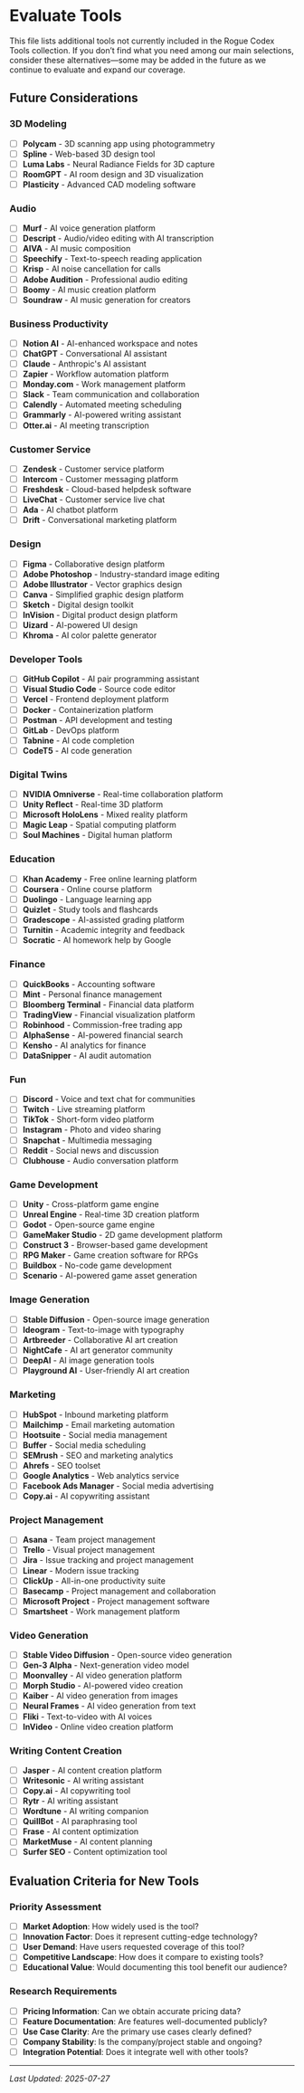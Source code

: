 # Evaluate Tools

This file lists additional tools not currently included in the Rogue Codex Tools collection. If you don’t find what you need among our main selections, consider these alternatives—some may be added in the future as we continue to evaluate and expand our coverage.

## Future Considerations

### 3D Modeling
- [ ] **Polycam** - 3D scanning app using photogrammetry
- [ ] **Spline** - Web-based 3D design tool
- [ ] **Luma Labs** - Neural Radiance Fields for 3D capture
- [ ] **RoomGPT** - AI room design and 3D visualization
- [ ] **Plasticity** - Advanced CAD modeling software

### Audio
- [ ] **Murf** - AI voice generation platform
- [ ] **Descript** - Audio/video editing with AI transcription
- [ ] **AIVA** - AI music composition
- [ ] **Speechify** - Text-to-speech reading application
- [ ] **Krisp** - AI noise cancellation for calls
- [ ] **Adobe Audition** - Professional audio editing
- [ ] **Boomy** - AI music creation platform
- [ ] **Soundraw** - AI music generation for creators

### Business Productivity
- [ ] **Notion AI** - AI-enhanced workspace and notes
- [ ] **ChatGPT** - Conversational AI assistant
- [ ] **Claude** - Anthropic's AI assistant
- [ ] **Zapier** - Workflow automation platform
- [ ] **Monday.com** - Work management platform
- [ ] **Slack** - Team communication and collaboration
- [ ] **Calendly** - Automated meeting scheduling
- [ ] **Grammarly** - AI-powered writing assistant
- [ ] **Otter.ai** - AI meeting transcription

### Customer Service
- [ ] **Zendesk** - Customer service platform
- [ ] **Intercom** - Customer messaging platform
- [ ] **Freshdesk** - Cloud-based helpdesk software
- [ ] **LiveChat** - Customer service live chat
- [ ] **Ada** - AI chatbot platform
- [ ] **Drift** - Conversational marketing platform

### Design
- [ ] **Figma** - Collaborative design platform
- [ ] **Adobe Photoshop** - Industry-standard image editing
- [ ] **Adobe Illustrator** - Vector graphics design
- [ ] **Canva** - Simplified graphic design platform
- [ ] **Sketch** - Digital design toolkit
- [ ] **InVision** - Digital product design platform
- [ ] **Uizard** - AI-powered UI design
- [ ] **Khroma** - AI color palette generator

### Developer Tools
- [ ] **GitHub Copilot** - AI pair programming assistant
- [ ] **Visual Studio Code** - Source code editor
- [ ] **Vercel** - Frontend deployment platform
- [ ] **Docker** - Containerization platform
- [ ] **Postman** - API development and testing
- [ ] **GitLab** - DevOps platform
- [ ] **Tabnine** - AI code completion
- [ ] **CodeT5** - AI code generation

### Digital Twins
- [ ] **NVIDIA Omniverse** - Real-time collaboration platform
- [ ] **Unity Reflect** - Real-time 3D platform
- [ ] **Microsoft HoloLens** - Mixed reality platform
- [ ] **Magic Leap** - Spatial computing platform
- [ ] **Soul Machines** - Digital human platform

### Education
- [ ] **Khan Academy** - Free online learning platform
- [ ] **Coursera** - Online course platform
- [ ] **Duolingo** - Language learning app
- [ ] **Quizlet** - Study tools and flashcards
- [ ] **Gradescope** - AI-assisted grading platform
- [ ] **Turnitin** - Academic integrity and feedback
- [ ] **Socratic** - AI homework help by Google

### Finance
- [ ] **QuickBooks** - Accounting software
- [ ] **Mint** - Personal finance management
- [ ] **Bloomberg Terminal** - Financial data platform
- [ ] **TradingView** - Financial visualization platform
- [ ] **Robinhood** - Commission-free trading app
- [ ] **AlphaSense** - AI-powered financial search
- [ ] **Kensho** - AI analytics for finance
- [ ] **DataSnipper** - AI audit automation

### Fun
- [ ] **Discord** - Voice and text chat for communities
- [ ] **Twitch** - Live streaming platform
- [ ] **TikTok** - Short-form video platform
- [ ] **Instagram** - Photo and video sharing
- [ ] **Snapchat** - Multimedia messaging
- [ ] **Reddit** - Social news and discussion
- [ ] **Clubhouse** - Audio conversation platform

### Game Development
- [ ] **Unity** - Cross-platform game engine
- [ ] **Unreal Engine** - Real-time 3D creation platform
- [ ] **Godot** - Open-source game engine
- [ ] **GameMaker Studio** - 2D game development platform
- [ ] **Construct 3** - Browser-based game development
- [ ] **RPG Maker** - Game creation software for RPGs
- [ ] **Buildbox** - No-code game development
- [ ] **Scenario** - AI-powered game asset generation

### Image Generation
- [ ] **Stable Diffusion** - Open-source image generation
- [ ] **Ideogram** - Text-to-image with typography
- [ ] **Artbreeder** - Collaborative AI art creation
- [ ] **NightCafe** - AI art generator community
- [ ] **DeepAI** - AI image generation tools
- [ ] **Playground AI** - User-friendly AI art creation

### Marketing
- [ ] **HubSpot** - Inbound marketing platform
- [ ] **Mailchimp** - Email marketing automation
- [ ] **Hootsuite** - Social media management
- [ ] **Buffer** - Social media scheduling
- [ ] **SEMrush** - SEO and marketing analytics
- [ ] **Ahrefs** - SEO toolset
- [ ] **Google Analytics** - Web analytics service
- [ ] **Facebook Ads Manager** - Social media advertising
- [ ] **Copy.ai** - AI copywriting assistant

### Project Management
- [ ] **Asana** - Team project management
- [ ] **Trello** - Visual project management
- [ ] **Jira** - Issue tracking and project management
- [ ] **Linear** - Modern issue tracking
- [ ] **ClickUp** - All-in-one productivity suite
- [ ] **Basecamp** - Project management and collaboration
- [ ] **Microsoft Project** - Project management software
- [ ] **Smartsheet** - Work management platform

### Video Generation
- [ ] **Stable Video Diffusion** - Open-source video generation
- [ ] **Gen-3 Alpha** - Next-generation video model
- [ ] **Moonvalley** - AI video generation platform
- [ ] **Morph Studio** - AI-powered video creation
- [ ] **Kaiber** - AI video generation from images
- [ ] **Neural Frames** - AI video generation from text
- [ ] **Fliki** - Text-to-video with AI voices
- [ ] **InVideo** - Online video creation platform

### Writing Content Creation
- [ ] **Jasper** - AI content creation platform
- [ ] **Writesonic** - AI writing assistant
- [ ] **Copy.ai** - AI copywriting tool
- [ ] **Rytr** - AI writing assistant
- [ ] **Wordtune** - AI writing companion
- [ ] **QuillBot** - AI paraphrasing tool
- [ ] **Frase** - AI content optimization
- [ ] **MarketMuse** - AI content planning
- [ ] **Surfer SEO** - Content optimization tool

## Evaluation Criteria for New Tools

### Priority Assessment
- [ ] **Market Adoption**: How widely used is the tool?
- [ ] **Innovation Factor**: Does it represent cutting-edge technology?
- [ ] **User Demand**: Have users requested coverage of this tool?
- [ ] **Competitive Landscape**: How does it compare to existing tools?
- [ ] **Educational Value**: Would documenting this tool benefit our audience?

### Research Requirements
- [ ] **Pricing Information**: Can we obtain accurate pricing data?
- [ ] **Feature Documentation**: Are features well-documented publicly?
- [ ] **Use Case Clarity**: Are the primary use cases clearly defined?
- [ ] **Company Stability**: Is the company/project stable and ongoing?
- [ ] **Integration Potential**: Does it integrate well with other tools?

---

*Last Updated: 2025-07-27*